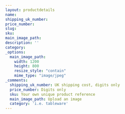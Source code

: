 ```yaml
---
layout: productdetails
name: 
shipping_uk_number: 
price_number: 
slug: 
sku: 
main_image_path: 
description: ''
category: 
_options:
  main_image_path:
    width: 1200
    height: 800
    resize_style: "contain"
    mime_type: "image/jpeg"
_comments:
  shipping_uk_number: UK shipping cost, digits only
  price_number: Digits only
  sku: Your own unique product reference
  main_image_path: Upload an image
  category: 'i.e. tableware'
---
```

